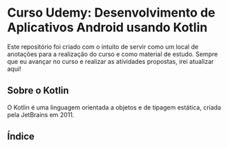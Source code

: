 # Curso Udemy: Desenvolvimento de Aplicativos Android usando Kotlin

Este repositório foi criado com o intuito de servir como um local de anotações para a realização do curso e como material de estudo. 
Sempre que eu avançar no curso e realizar as atividades propostas, irei atualizar aqui!

## Sobre o Kotlin

O Kotlin é uma linguagem orientada a objetos e de tipagem estática, criada pela JetBrains em 2011. 

## Índice

